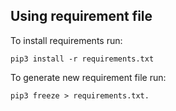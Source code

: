 ## Using requirement file

To install requirements run:

```console
pip3 install -r requirements.txt
```

To generate new requirement file run:

````console
pip3 freeze > requirements.txt.
````